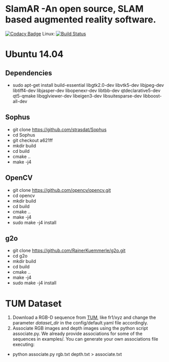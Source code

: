 SlamAR -An open source, SLAM based augmented reality software.
================================
[![Codacy Badge](https://api.codacy.com/project/badge/Grade/1a7f2c86eac84c2c8b27e2a84f891b21)](https://www.codacy.com/app/cgnerds/SlamAR?utm_source=github.com&amp;utm_medium=referral&amp;utm_content=cgnerds/SlamAR&amp;utm_campaign=Badge_Grade)
Linux: [![Build Status](https://travis-ci.org/cgnerds/SlamAR.svg?branch=master)](https://travis-ci.org/cgnerds/SlamAR)

# Ubuntu 14.04
## Dependencies
- sudo apt-get install build-essential libgtk2.0-dev libvtk5-dev libjpeg-dev libtiff4-dev libjasper-dev libopenexr-dev libtbb-dev qtdeclarative5-dev qt5-qmake libqglviewer-dev libeigen3-dev libsuitesparse-dev libboost-all-dev

## Sophus
- git clone https://github.com/strasdat/Sophus
- cd Sophus
- git checkout a621ff
- mkdir build
- cd build
- cmake ..
- make -j4

## OpenCV
- git clone https://github.com/opencv/opencv.git
- cd opencv
- mkdir build
- cd build
- cmake ..
- make -j4
- sudo make -j4 install

## g2o
- git clone https://github.com/RainerKuemmerle/g2o.git
- cd g2o
- mkdir build
- cd build
- cmake ..
- make -j4
- sudo make -j4 install

# TUM Dataset
1. Download a RGB-D sequence from [TUM](http://vision.in.tum.de/data/datasets/rgbd-dataset/download), like fr1/xyz and change the parameter *dataset_dir* in the config/default.yaml file accordingly.  
2. Associate RGB images and depth images using the python script associate.py. We already provide associations for some of the sequences in examples/. You can generate your own associations file executing:
- python associate.py rgb.txt depth.txt > associate.txt
